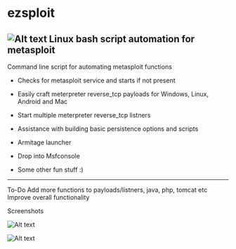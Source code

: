 
# ezsploit
![Alt text](https://lh3.googleusercontent.com/yiZeYdV4TwAOYrjdrlyycPDiTWz2CjzkhC7oT-TecNcSRVVFiYC9B3allfR4DzeMAS1uyIQVAC9vR_OzCMaWJLrHm3xw1m_w0A135ebsg8fuZxmIAkP6E1VkewRh3mK59CbDdVCpnE27conw-RVzY-QV8bjFGcWdo3ggPOGd0_K75ISd59FelzSAD2RxkwzdfAfjdI5dFNlVGA_wIiVy73hghXzHJJv_G_M008qe2lqiYhN5dC7Z-hY3WA4PdeYO8TdV1HZzAoqn8tD0_6RgXFWS5d_Um3BUL_J8p8v3QwVZQNX2O00euWaKoQpsT4R5YRkfT-1J1-6_MCnI30xgtAktN-mdJfmSXrPozPdCQuDIZcM99DY1qqH9XSdDYdVk9ppqRFk9clMghaVqj5p-bR-nKZIeJS5FyiQAFXnT0V3jpgqKGJGTcboY6OSPulKvozuK_hx5PFhMl07Q4lVmGpsjO7ZJUUIRoleXSGAEmtjKs_JmE8PUOpj6B5N5Y-ID0-S3SyNRzLvlZBR9DnP2zjzyPhy4eKZY-0pLXiM1njI69bCzux5wlto51PfUdoKJf6JY=w484-h541-no "Main screen")
Linux bash script automation for metasploit
-------------------------------------------

Command line script for automating metasploit functions

- Checks for metasploit service and starts if not present

- Easily craft meterpreter reverse_tcp payloads for Windows, Linux, Android and Mac

- Start multiple meterpreter reverse_tcp listners 

- Assistance with building basic persistence options and scripts

- Armitage launcher 

- Drop into Msfconsole

- Some other fun stuff :)

------------------------------------------
To-Do
Add more functions to payloads/listners, java, php, tomcat etc
Improve overall functionality

Screenshots

![Alt text](https://lh3.googleusercontent.com/2_kIZVLfV37vEOtAzaaCocfgK2R2WhZ3ZG2WGr_KTZlzhxzw80IG2_TGEeG8N-BQXPU3qHHuC8WE3oSlDFD0oidMfv-rejay3dwlK1Dv6gxKlzCERxI1xoiOqQeSZIam3VfCq6ZxElgak47pfJdp1ZxhmfnNH_ELQF2uXQBZSDCdyg_6rLlyUP78HU8MM22PqHQH286R1QYPXJGhA2JJ1n1wQvd5oR7fYkO4yu9Qp5MvxoUcjWKXGtd0PereVdKCm05zBGRrOFj4dTjo-j6gWhBJAy-FGL5Vf8sqjQo7CWlq2GtvqOuoUPTjDXt70eYyg3QFZHae9RFfYrd3YxarNAzrplaP71jn_pW-SrXWo0gfezIOU0YqwhlfaqAfi5nwUyVkhZ1GXWDv5z3HgOWDkZiAKr4SIrUaZVu-AaUNX9vB6rds7hEtiQgQyiznDQPcjCmKi-CcTAbDIvYHWqZki00RnudhQjcBfsRi8VXEFIeXLWyHMWbMT_M7ihTPcKVmHVVDSCSLqi5uivMwHaOHsl4-ZUKj0NlM789scDDd0faqihYbHvcL0P3tKat1SqpRavNf=w484-h541-no "Interactive payload generator")

![Alt text](https://lh3.googleusercontent.com/u_5eZt8J0jyV3lctOYKDej7rwIFZ7Z7szLkYFuPgskYD180cpkjEBSD1T7VdwRHIlX-qlS7w4uaNDv0CcMWIFI82ZTUeFmMyRt2kYMjYO8fPLkMxontDpBeHQax2HJNs_rW_TPpD4ueIyPKvrGcnarAzj9WEcrLUVb0ShkPleGYUfUBBU-gmigT0WtOdLrdiUxMZPb4Xib5Q9nhmX7FlDThhTgrOKlH3l5H2Z-7TRyZ-kSgBBwLJ00W6ooZTuwC4tifTEK2f7fHeLNWz9HmmM0Ic1Tgc5_iCMJgrxXLxTDZQKN8NTFXIfiDoJRaUJP1tWmae9LoVkmLb0T0U0_aiAlaSKFzSE7YqP-jYGdMcVZWOdKCLm3ds1ETy0H0rN92nctXjykgDtn40OiJbE_mr-rgCGzMQfPQEZYSkWienMK63Q5uISCsbkyd0VrTN92ya8Y9sn_msICbpmtoDVV0Oi8fQ3THA0tTkOHgdAoZhSangHcUVjTLvyZT8QKoxGRcemIcqxkakEKIeSk5u6OCZQI3P0R9Zhn2T0TGePcydD3z3wgmXm7VOmzk6bZVKwhwGlnQt=w950-h673-no "Easily start reverse listners")
